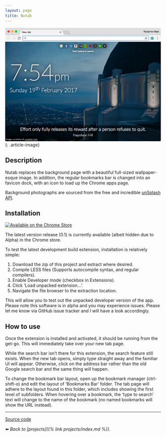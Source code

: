 ```yaml
---
layout: page
title: Nutab
---
```


![](/assets/img/0170219.webp)
{: .article-image}

## Description

Nutab replaces the background page with a beautiful full-sized wallpaper-esque image. In addition, the regular bookmarks bar is changed into an favicon dock, with an icon to load up the Chrome apps page.

Background photographs are sourced from the free and incredible [unSplash API](https://source.unsplash.com/).

## Installation

[![Available on the Chrome Store](https://developer.chrome.com/webstore/images/ChromeWebStore_BadgeWBorder_v2_340x96.webp)](https://chrome.google.com/webstore/detail/nutab-new-tab-replacer/gakefcipoclekkcillingdakceienkkm)

The latest version release (0.1) is currently available (albeit hidden due to Alpha) in the Chrome store.

To test the latest development build extension, installation is relatively simple:

1.  Download the zip of this project and extract where desired.
2.  Compile LESS files (Supports autocompile syntax, and regular compilers).
3.  Enable Developer mode (checkbox in Extensions).
4.  Click ‘Load unpacked extension…’.
5.  Navigate the file browser to the extraction location.

This will allow you to test out the unpacked developer version of the app. Please note this software is in alpha and you may experience issues. Please let me know via GitHub issue tracker and I will have a look accordingly.

## How to use

Once the extension is installed and activated, it should be running from the get-go. This will immediately take over your new tab page.

While the search bar isn’t there for this extension, the search feature still exists. When the new tab opens, simply type straight away and the familiar UI will appear. Otherwise, click on the address bar rather than the old Google search bar and the same thing will happen.

To change the bookmark bar layout, open up the bookmark manager (ctrl-shift-o) and edit the layout of ‘Bookmarks Bar’ folder. The tab page will adhere to the layout found in this folder, which includes showing the first level of subfolders. When hovering over a bookmark, the ‘type to search’ text will change to the name of the bookmark (no named bookmarks will show the URL instead).

---

[Source code](https://github.com/soup-bowl/nutab)

:arrow_left: _Back to [projects]({% link projects/index.md %})_.

